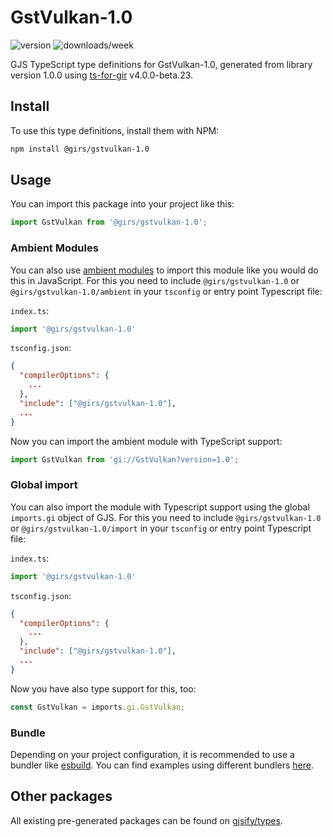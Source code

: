 
# GstVulkan-1.0

![version](https://img.shields.io/npm/v/@girs/gstvulkan-1.0)
![downloads/week](https://img.shields.io/npm/dw/@girs/gstvulkan-1.0)


GJS TypeScript type definitions for GstVulkan-1.0, generated from library version 1.0.0 using [ts-for-gir](https://github.com/gjsify/ts-for-gir) v4.0.0-beta.23.


## Install

To use this type definitions, install them with NPM:
```bash
npm install @girs/gstvulkan-1.0
```

## Usage

You can import this package into your project like this:
```ts
import GstVulkan from '@girs/gstvulkan-1.0';
```

### Ambient Modules

You can also use [ambient modules](https://github.com/gjsify/ts-for-gir/tree/main/packages/cli#ambient-modules) to import this module like you would do this in JavaScript.
For this you need to include `@girs/gstvulkan-1.0` or `@girs/gstvulkan-1.0/ambient` in your `tsconfig` or entry point Typescript file:

`index.ts`:
```ts
import '@girs/gstvulkan-1.0'
```

`tsconfig.json`:
```json
{
  "compilerOptions": {
    ...
  },
  "include": ["@girs/gstvulkan-1.0"],
  ...
}
```

Now you can import the ambient module with TypeScript support: 

```ts
import GstVulkan from 'gi://GstVulkan?version=1.0';
```

### Global import

You can also import the module with Typescript support using the global `imports.gi` object of GJS.
For this you need to include `@girs/gstvulkan-1.0` or `@girs/gstvulkan-1.0/import` in your `tsconfig` or entry point Typescript file:

`index.ts`:
```ts
import '@girs/gstvulkan-1.0'
```

`tsconfig.json`:
```json
{
  "compilerOptions": {
    ...
  },
  "include": ["@girs/gstvulkan-1.0"],
  ...
}
```

Now you have also type support for this, too:

```ts
const GstVulkan = imports.gi.GstVulkan;
```

### Bundle

Depending on your project configuration, it is recommended to use a bundler like [esbuild](https://esbuild.github.io/). You can find examples using different bundlers [here](https://github.com/gjsify/ts-for-gir/tree/main/examples).

## Other packages

All existing pre-generated packages can be found on [gjsify/types](https://github.com/gjsify/types).

